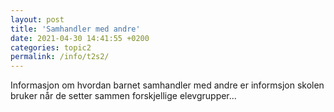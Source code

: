 ```yaml
---
layout: post
title: 'Samhandler med andre'
date: 2021-04-30 14:41:55 +0200
categories: topic2
permalink: /info/t2s2/
---
```


Informasjon om hvordan barnet samhandler med andre er informsjon skolen bruker når de setter sammen forskjellige elevgrupper...
